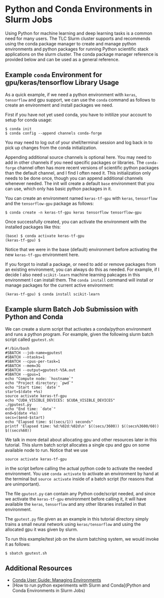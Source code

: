 # Python and Conda Environments in Slurm Jobs

Using Python for machine learning and deep learning tasks is a common need for many users.  The TLC Slurm cluster supports and recommends
using the conda package manager to create and manage python environments and python packages for running Python scientific stack
applications on the slurm cluster.  The conda package manager reference is provided below and can be used as a general reference.

## Example `conda` Environment for gpu/keras/tensorflow Library Usage

As a quick example, if we need a python environment with `keras`, `tensorflow` and gpu support, we can use the `conda` command
as follows to create an environment and install packages we need.

First if you have not yet used conda, you have to initilize your account to setup for conda usage:

```
$ conda init
$ conda config --append channels conda-forge
```

You may need to log out of your shell/terminal session and log back in to pick up changes from the conda
initialization.

Appending additional source channels is optional here.  You may need to add in other channels if you need specific packages or
libraries.  The `conda-forge` channel often has more recent versions of scientific python packages than the default channel, and I
find I often need it.  This initialization only needs to be done once, though you can append additional channels whenever
needed.  The init will create a default `base` environment that you can use, which only has basic python packages in it.

You can create an environment named `keras-tf-gpu` with `keras`, `tensorflow` and the `tensorflow-gpu` package as follows:

```
$ conda create -n keras-tf-gpu keras tensorflow tensorflow-gpu
```

Once successfully created, you can activate the environment with the installed packages like this:

```
(base) $ conda activate keras-tf-gpu
(keras-tf-gpu) $ 
```

Notice that we were in the base (default) environment before activating the new `keras-tf-gpu` environment here.

If you forgot to install a package, or need to add or remove packages from an existing environment, you can always
do this as needed.  For example, if I decide I also need `scikit-learn` machine learning pakcages in this environment
I can install them.  The `conda install` command will install or manage packages for the current active environment:

```
(keras-tf-gpu) $ conda install scikit-learn
```

## Example slurm Batch Job Submission with Python and Conda

We can create a slurm script that activates a conda/python environment and runs a python program.  For
example, given the following slurm batch script called `gputest.sh`:

```
#!/bin/bash
#SBATCH --job-name=gputest
#SBATCH --ntasks=1
#SBATCH --cpus-per-task=1
#SBATCH --mem=3G
#SBATCH --output=gputest-%5A.out
#SBATCH --gpus=1
echo "Compute node: `hostname`"
echo "Project directory: `pwd`"
echo "Start time: `date`"
start=$(date +%s)
source activate keras-tf-gpu
echo "CUDA_VISIBLE_DEVICES: $CUDA_VISIBLE_DEVICES"
./gputest.py
echo "End time: `date`"
end=$(date +%s)
secs=($end-$start)
echo "Elapsed time: $((secs/1)) seconds"
printf 'Elapsed time: %d:%02d:%02d\n' $((secs/3600)) $((secs%3600/60)) $((secs%60))
```

We talk in more detail about allocating gpu and other resources later in this tutorial.  This slurm batch
script allocates a single cpu and gpu on some available node to run.  Notice that we use

```
source activate keras-tf-gpu
```

in the script before calling the actual python code to activate the needed environment.  You use
`conda activate` to activate an environment by hand at the terminal but `source activate` inside
of a batch script (for reasons that are unimportant).

The file `gputest.py` can contain any Python code/script needed, and since we activate the
`keras-tf-gpu` environment before calling it, it will have available the `keras`, `tensorflow`
and any other libraries installed in that environment.

The `gputest.py` file given as an example in this tutorial directory simply trains
a small neural network using `keras/tensorflow` and using the allocated gpu it was given
by slurm.

To run this example/test job on the slurm batching system, we would invoke it as follows:

```
$ sbatch gputest.sh
```

## Additional Resources

- [Conda User Guide: Managing Environments](https://conda.io/projects/conda/en/latest/user-guide/tasks/manage-environments.html)
- [How to run python experiments with Slurm and Conda](Python and Conda Environments in Slurm Jobs)
